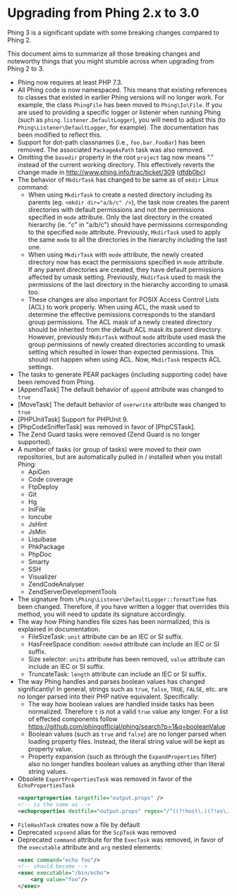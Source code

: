 Upgrading from Phing 2.x to 3.0
===============================

Phing 3 is a significant update with some breaking changes compared to Phing 2.

This document aims to summarize all those  breaking changes and noteworthy things
that you might stumble across when upgrading from Phing 2 to 3.

* Phing now requires at least PHP 7.3.
* All Phing code is now namespaced. This means that existing references to classes
  that existed in earlier Phing versions will no longer work. For example, the
  class `PhingFile` has been moved to `Phing\Io\File`. If you are used to providing
  a specific logger or listener when running Phing (such as `phing.listener.DefaultLogger`),
  you will need to adjust this (to `Phing\Listener\DefaultLogger`, for example).
  The documentation has been modified to reflect this.
* Support for dot-path classnames (i.e., `foo.bar.FooBar`) has been removed. The
  associated `PackageAsPath` task was also removed.
* Omitting the `basedir` property in the root `project` tag now means "." instead
  of the current working directory. This effectively reverts the change made in 
  http://www.phing.info/trac/ticket/309 ([dfdb0bc](https://github.com/phingofficial/phing/commit/dfdb0bc8095db18284de364b421d320be3c1b6fb))
* The behavior of `MkdirTask` has changed to be same as of `mkdir` Linux command:
  * When using `MkdirTask` to create a nested directory including its parents
    (eg. `<mkdir dir="a/b/c" />`), the task now creates the parent directories
    with default permissions and not the permissions specified in `mode` attribute.
    Only the last directory in the created hierarchy (ie. "c" in "a/b/c") should
    have permissions corresponding to the specified `mode` attribute. 
    Previously, `MkdirTask` used to apply the same `mode` to all the directories
    in the hierarchy including the last one.
  * When using `MkdirTask` with `mode` attribute, the newly created directory
    now has exact the permissions specified in `mode` attribute. If any parent
    directories are created, they have default permissions affected by umask
    setting. Previously, `MkdirTask` used to mask the permissions of the last
    directory in the hierarchy according to umask too.
  * These changes are also important for POSIX Access Control Lists (ACL) to work
    properly. When using ACL, the mask used to determine the effective pemissions
    corresponds to the standard group permissions. The ACL mask of a newly
    created directory should be inherited from the default ACL mask its parent
    directory. However, previously `MkdirTask` without `mode` attribute used
    mask the group permissions of newly created directories according to umask 
    setting which resulted in lower than expected permissions. This should not
    happen when using ACL. Now, `MkdirTask` respects ACL settings.
* The tasks to generate PEAR packages \(including supporting code\) have been removed from Phing.
* [AppendTask] The default behavior of `append` attribute was changed to `true`
* [MoveTask] The default behavior of `overwrite` attribute was changed to `true`
* [PHPUnitTask] Support for PHPUnit 9.
* [PhpCodeSnifferTask] was removed in favor of [PhpCSTask].
* The Zend Guard tasks were removed (Zend Guard is no longer supported).
* A number of tasks (or group of tasks) were moved to their own repositories, but are automatically
  pulled in / installed when you install Phing:
  * ApiGen
  * Code coverage
  * FtpDeploy
  * Git
  * Hg
  * IniFile
  * Ioncube
  * JsHint
  * JsMin
  * Liquibase
  * PhkPackage
  * PhpDoc
  * Smarty
  * SSH
  * Visualizer
  * ZendCodeAnalyser
  * ZendServerDevelopmentTools
* The signature from `\Phing\Listener\DefaultLogger::formatTime` has been changed. Therefore, if you have written a
  logger that overrides this method, you will need to update its signature accordingly.
* The way how Phing handles file sizes has been normalized, this is explained in documentation.
    * FileSizeTask: `unit` attribute can be an IEC or SI suffix.
    * HasFreeSpace condition: `needed` attribute can include an IEC or SI suffix.
    * Size selector: `units` attribute has been removed, `value` attribute can include an IEC or SI suffix.
    * TruncateTask: `length` attribute can include an IEC or SI suffix.
* The way Phing handles and parses boolean values has changed significantly! In general, strings such as `true`, `false`, `TRUE`, `FALSE`, etc. 
  are no longer parsed into their PHP native equivalent. Specifically:
  * The way how boolean values are handled inside tasks has been normalized. Therefore `t` is not a valid `true` value any longer.
    For a list of effected components follow https://github.com/phingofficial/phing/search?p=1&q=booleanValue
  * Boolean values (such as `true` and `false`) are no longer parsed when loading property files. Instead, the literal string value
    will be kept as property value.
  * Property expansion (such as through the `ExpandProperties` filter) also no longer handles boolean values as anything other
    than literal string values.
* Obsolete `ExportPropertiesTask` was removed in favor of the `EchoPropertiesTask`
    ```xml
    <exportproperties targetfile="output.props" />
    <!-- is the same as -->
    <echoproperties destfile="output.props" regex="/^((?!host\.)(?!os\.)(?!env\.)(?!phing\.)(?!php\.)(?!line\.)(?!user\.)[\s\S])*$/"/>
    ```
* `FileHashTask` creates now a file by default
* Deprecated `scpsend` alias for the `ScpTask` was removed
* Deprecated `command` attribute for the `ExecTask` was removed, in favor of the `executable` attribute and `arg` nested elements:
    ```xml
    <exec command="echo foo"/>
    <!-- should become -->
    <exec executable="/bin/echo">
        <arg value="foo"/>
    </exec>
    ```
